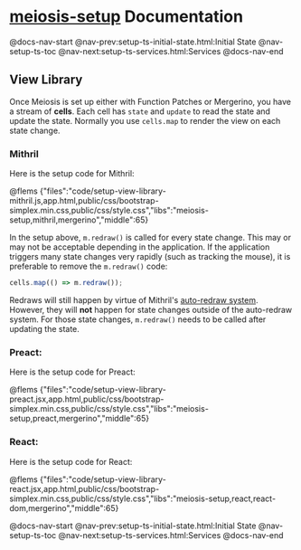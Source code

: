 # [meiosis-setup](https://meiosis.js.org/setup) Documentation

@docs-nav-start
@nav-prev:setup-ts-initial-state.html:Initial State
@nav-setup-ts-toc
@nav-next:setup-ts-services.html:Services
@docs-nav-end

## View Library

Once Meiosis is set up either with Function Patches or Mergerino, you have a stream of **cells**.
Each cell has `state` and `update` to read the state and update the state. Normally you use
`cells.map` to render the view on each state change.

### Mithril

Here is the setup code for Mithril:

@flems {"files":"code/setup-view-library-mithril.js,app.html,public/css/bootstrap-simplex.min.css,public/css/style.css","libs":"meiosis-setup,mithril,mergerino","middle":65}

In the setup above, `m.redraw()` is called for every state change. This may or may not be acceptable
depending in the application. If the application triggers many state changes very rapidly (such as
tracking the mouse), it is preferable to remove the `m.redraw()` code:

```js
cells.map(() => m.redraw());
```

Redraws will still happen by virtue of Mithril's
[auto-redraw system](https://mithril.js.org/autoredraw.html). However, they will **not** happen for
state changes outside of the auto-redraw system. For those state changes, `m.redraw()` needs to be
called after updating the state.

### Preact:

Here is the setup code for Preact:

@flems {"files":"code/setup-view-library-preact.jsx,app.html,public/css/bootstrap-simplex.min.css,public/css/style.css","libs":"meiosis-setup,preact,mergerino","middle":65}

### React:

Here is the setup code for React:

@flems {"files":"code/setup-view-library-react.jsx,app.html,public/css/bootstrap-simplex.min.css,public/css/style.css","libs":"meiosis-setup,react,react-dom,mergerino","middle":65}

@docs-nav-start
@nav-prev:setup-ts-initial-state.html:Initial State
@nav-setup-ts-toc
@nav-next:setup-ts-services.html:Services
@docs-nav-end
